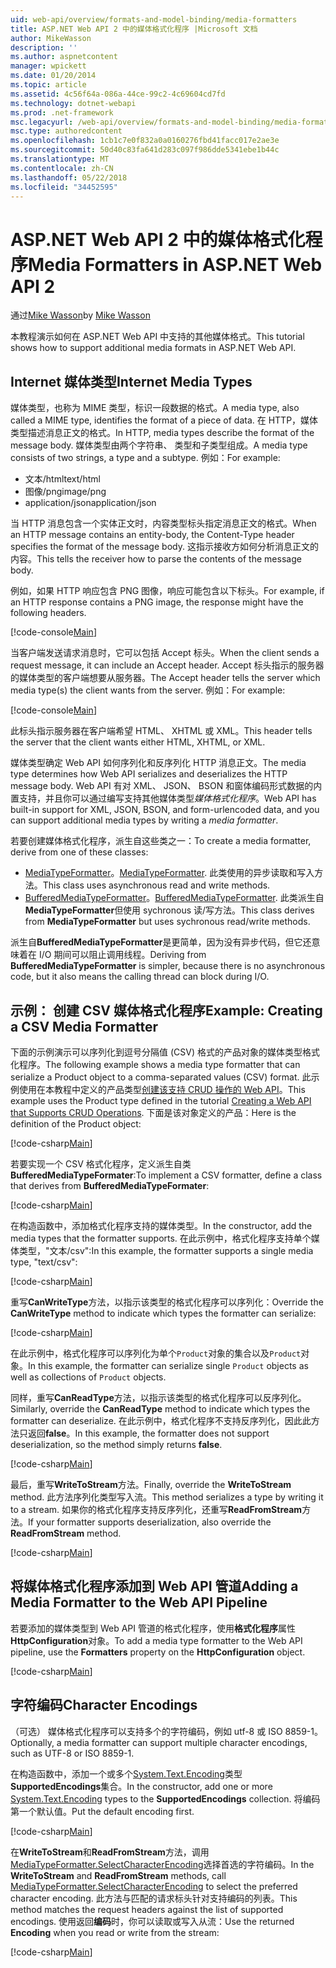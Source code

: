```yaml
---
uid: web-api/overview/formats-and-model-binding/media-formatters
title: ASP.NET Web API 2 中的媒体格式化程序 |Microsoft 文档
author: MikeWasson
description: ''
ms.author: aspnetcontent
manager: wpickett
ms.date: 01/20/2014
ms.topic: article
ms.assetid: 4c56f64a-086a-44ce-99c2-4c69604cd7fd
ms.technology: dotnet-webapi
ms.prod: .net-framework
msc.legacyurl: /web-api/overview/formats-and-model-binding/media-formatters
msc.type: authoredcontent
ms.openlocfilehash: 1cb1c7e0f832a0a0160276fbd41facc017e2ae3e
ms.sourcegitcommit: 50d40c83fa641d283c097f986dde5341ebe1b44c
ms.translationtype: MT
ms.contentlocale: zh-CN
ms.lasthandoff: 05/22/2018
ms.locfileid: "34452595"
---
```

<a name="media-formatters-in-aspnet-web-api-2"></a><span data-ttu-id="0248e-102">ASP.NET Web API 2 中的媒体格式化程序</span><span class="sxs-lookup"><span data-stu-id="0248e-102">Media Formatters in ASP.NET Web API 2</span></span>
====================
<span data-ttu-id="0248e-103">通过[Mike Wasson](https://github.com/MikeWasson)</span><span class="sxs-lookup"><span data-stu-id="0248e-103">by [Mike Wasson](https://github.com/MikeWasson)</span></span>

<span data-ttu-id="0248e-104">本教程演示如何在 ASP.NET Web API 中支持的其他媒体格式。</span><span class="sxs-lookup"><span data-stu-id="0248e-104">This tutorial shows how to support additional media formats in ASP.NET Web API.</span></span>

## <a name="internet-media-types"></a><span data-ttu-id="0248e-105">Internet 媒体类型</span><span class="sxs-lookup"><span data-stu-id="0248e-105">Internet Media Types</span></span>

<span data-ttu-id="0248e-106">媒体类型，也称为 MIME 类型，标识一段数据的格式。</span><span class="sxs-lookup"><span data-stu-id="0248e-106">A media type, also called a MIME type, identifies the format of a piece of data.</span></span> <span data-ttu-id="0248e-107">在 HTTP，媒体类型描述消息正文的格式。</span><span class="sxs-lookup"><span data-stu-id="0248e-107">In HTTP, media types describe the format of the message body.</span></span> <span data-ttu-id="0248e-108">媒体类型由两个字符串、 类型和子类型组成。</span><span class="sxs-lookup"><span data-stu-id="0248e-108">A media type consists of two strings, a type and a subtype.</span></span> <span data-ttu-id="0248e-109">例如：</span><span class="sxs-lookup"><span data-stu-id="0248e-109">For example:</span></span>

- <span data-ttu-id="0248e-110">文本/html</span><span class="sxs-lookup"><span data-stu-id="0248e-110">text/html</span></span>
- <span data-ttu-id="0248e-111">图像/png</span><span class="sxs-lookup"><span data-stu-id="0248e-111">image/png</span></span>
- <span data-ttu-id="0248e-112">application/json</span><span class="sxs-lookup"><span data-stu-id="0248e-112">application/json</span></span>

<span data-ttu-id="0248e-113">当 HTTP 消息包含一个实体正文时，内容类型标头指定消息正文的格式。</span><span class="sxs-lookup"><span data-stu-id="0248e-113">When an HTTP message contains an entity-body, the Content-Type header specifies the format of the message body.</span></span> <span data-ttu-id="0248e-114">这指示接收方如何分析消息正文的内容。</span><span class="sxs-lookup"><span data-stu-id="0248e-114">This tells the receiver how to parse the contents of the message body.</span></span>

<span data-ttu-id="0248e-115">例如，如果 HTTP 响应包含 PNG 图像，响应可能包含以下标头。</span><span class="sxs-lookup"><span data-stu-id="0248e-115">For example, if an HTTP response contains a PNG image, the response might have the following headers.</span></span>

[!code-console[Main](media-formatters/samples/sample1.cmd)]

<span data-ttu-id="0248e-116">当客户端发送请求消息时，它可以包括 Accept 标头。</span><span class="sxs-lookup"><span data-stu-id="0248e-116">When the client sends a request message, it can include an Accept header.</span></span> <span data-ttu-id="0248e-117">Accept 标头指示的服务器的媒体类型的客户端想要从服务器。</span><span class="sxs-lookup"><span data-stu-id="0248e-117">The Accept header tells the server which media type(s) the client wants from the server.</span></span> <span data-ttu-id="0248e-118">例如：</span><span class="sxs-lookup"><span data-stu-id="0248e-118">For example:</span></span>

[!code-console[Main](media-formatters/samples/sample2.cmd)]

<span data-ttu-id="0248e-119">此标头指示服务器在客户端希望 HTML、 XHTML 或 XML。</span><span class="sxs-lookup"><span data-stu-id="0248e-119">This header tells the server that the client wants either HTML, XHTML, or XML.</span></span>

<span data-ttu-id="0248e-120">媒体类型确定 Web API 如何序列化和反序列化 HTTP 消息正文。</span><span class="sxs-lookup"><span data-stu-id="0248e-120">The media type determines how Web API serializes and deserializes the HTTP message body.</span></span> <span data-ttu-id="0248e-121">Web API 有对 XML、 JSON、 BSON 和窗体编码形式数据的内置支持，并且你可以通过编写支持其他媒体类型*媒体格式化程序*。</span><span class="sxs-lookup"><span data-stu-id="0248e-121">Web API has built-in support for XML, JSON, BSON, and form-urlencoded data, and you can support additional media types by writing a *media formatter*.</span></span>

<span data-ttu-id="0248e-122">若要创建媒体格式化程序，派生自这些类之一：</span><span class="sxs-lookup"><span data-stu-id="0248e-122">To create a media formatter, derive from one of these classes:</span></span>

- <span data-ttu-id="0248e-123">[MediaTypeFormatter](https://msdn.microsoft.com/library/system.net.http.formatting.mediatypeformatter.aspx)。</span><span class="sxs-lookup"><span data-stu-id="0248e-123">[MediaTypeFormatter](https://msdn.microsoft.com/library/system.net.http.formatting.mediatypeformatter.aspx).</span></span> <span data-ttu-id="0248e-124">此类使用的异步读取和写入方法。</span><span class="sxs-lookup"><span data-stu-id="0248e-124">This class uses asynchronous read and write methods.</span></span>
- <span data-ttu-id="0248e-125">[BufferedMediaTypeFormatter](https://msdn.microsoft.com/library/system.net.http.formatting.bufferedmediatypeformatter.aspx)。</span><span class="sxs-lookup"><span data-stu-id="0248e-125">[BufferedMediaTypeFormatter](https://msdn.microsoft.com/library/system.net.http.formatting.bufferedmediatypeformatter.aspx).</span></span> <span data-ttu-id="0248e-126">此类派生自**MediaTypeFormatter**但使用 sychronous 读/写方法。</span><span class="sxs-lookup"><span data-stu-id="0248e-126">This class derives from **MediaTypeFormatter** but uses sychronous read/write methods.</span></span>

<span data-ttu-id="0248e-127">派生自**BufferedMediaTypeFormatter**是更简单，因为没有异步代码，但它还意味着在 I/O 期间可以阻止调用线程。</span><span class="sxs-lookup"><span data-stu-id="0248e-127">Deriving from **BufferedMediaTypeFormatter** is simpler, because there is no asynchronous code, but it also means the calling thread can block during I/O.</span></span>

## <a name="example-creating-a-csv-media-formatter"></a><span data-ttu-id="0248e-128">示例： 创建 CSV 媒体格式化程序</span><span class="sxs-lookup"><span data-stu-id="0248e-128">Example: Creating a CSV Media Formatter</span></span>

<span data-ttu-id="0248e-129">下面的示例演示可以序列化到逗号分隔值 (CSV) 格式的产品对象的媒体类型格式化程序。</span><span class="sxs-lookup"><span data-stu-id="0248e-129">The following example shows a media type formatter that can serialize a Product object to a comma-separated values (CSV) format.</span></span> <span data-ttu-id="0248e-130">此示例使用在本教程中定义的产品类型[创建该支持 CRUD 操作的 Web API](../older-versions/creating-a-web-api-that-supports-crud-operations.md)。</span><span class="sxs-lookup"><span data-stu-id="0248e-130">This example uses the Product type defined in the tutorial [Creating a Web API that Supports CRUD Operations](../older-versions/creating-a-web-api-that-supports-crud-operations.md).</span></span> <span data-ttu-id="0248e-131">下面是该对象定义的产品：</span><span class="sxs-lookup"><span data-stu-id="0248e-131">Here is the definition of the Product object:</span></span>

[!code-csharp[Main](media-formatters/samples/sample3.cs)]

<span data-ttu-id="0248e-132">若要实现一个 CSV 格式化程序，定义派生自类**BufferedMediaTypeFormater**:</span><span class="sxs-lookup"><span data-stu-id="0248e-132">To implement a CSV formatter, define a class that derives from **BufferedMediaTypeFormater**:</span></span>

[!code-csharp[Main](media-formatters/samples/sample4.cs)]

<span data-ttu-id="0248e-133">在构造函数中，添加格式化程序支持的媒体类型。</span><span class="sxs-lookup"><span data-stu-id="0248e-133">In the constructor, add the media types that the formatter supports.</span></span> <span data-ttu-id="0248e-134">在此示例中，格式化程序支持单个媒体类型，&quot;文本/csv&quot;:</span><span class="sxs-lookup"><span data-stu-id="0248e-134">In this example, the formatter supports a single media type, &quot;text/csv&quot;:</span></span>

[!code-csharp[Main](media-formatters/samples/sample5.cs)]

<span data-ttu-id="0248e-135">重写**CanWriteType**方法，以指示该类型的格式化程序可以序列化：</span><span class="sxs-lookup"><span data-stu-id="0248e-135">Override the **CanWriteType** method to indicate which types the formatter can serialize:</span></span>

[!code-csharp[Main](media-formatters/samples/sample6.cs)]

<span data-ttu-id="0248e-136">在此示例中，格式化程序可以序列化为单个`Product`对象的集合以及`Product`对象。</span><span class="sxs-lookup"><span data-stu-id="0248e-136">In this example, the formatter can serialize single `Product` objects as well as collections of `Product` objects.</span></span>

<span data-ttu-id="0248e-137">同样，重写**CanReadType**方法，以指示该类型的格式化程序可以反序列化。</span><span class="sxs-lookup"><span data-stu-id="0248e-137">Similarly, override the **CanReadType** method to indicate which types the formatter can deserialize.</span></span> <span data-ttu-id="0248e-138">在此示例中，格式化程序不支持反序列化，因此此方法只返回**false**。</span><span class="sxs-lookup"><span data-stu-id="0248e-138">In this example, the formatter does not support deserialization, so the method simply returns **false**.</span></span>

[!code-csharp[Main](media-formatters/samples/sample7.cs)]

<span data-ttu-id="0248e-139">最后，重写**WriteToStream**方法。</span><span class="sxs-lookup"><span data-stu-id="0248e-139">Finally, override the **WriteToStream** method.</span></span> <span data-ttu-id="0248e-140">此方法序列化类型写入流。</span><span class="sxs-lookup"><span data-stu-id="0248e-140">This method serializes a type by writing it to a stream.</span></span> <span data-ttu-id="0248e-141">如果你的格式化程序支持反序列化，还重写**ReadFromStream**方法。</span><span class="sxs-lookup"><span data-stu-id="0248e-141">If your formatter supports deserialization, also override the **ReadFromStream** method.</span></span>

[!code-csharp[Main](media-formatters/samples/sample8.cs)]

## <a name="adding-a-media-formatter-to-the-web-api-pipeline"></a><span data-ttu-id="0248e-142">将媒体格式化程序添加到 Web API 管道</span><span class="sxs-lookup"><span data-stu-id="0248e-142">Adding a Media Formatter to the Web API Pipeline</span></span>

<span data-ttu-id="0248e-143">若要添加的媒体类型到 Web API 管道的格式化程序，使用**格式化程序**属性**HttpConfiguration**对象。</span><span class="sxs-lookup"><span data-stu-id="0248e-143">To add a media type formatter to the Web API pipeline, use the **Formatters** property on the **HttpConfiguration** object.</span></span>

[!code-csharp[Main](media-formatters/samples/sample9.cs)]

## <a name="character-encodings"></a><span data-ttu-id="0248e-144">字符编码</span><span class="sxs-lookup"><span data-stu-id="0248e-144">Character Encodings</span></span>

<span data-ttu-id="0248e-145">（可选） 媒体格式化程序可以支持多个的字符编码，例如 utf-8 或 ISO 8859-1。</span><span class="sxs-lookup"><span data-stu-id="0248e-145">Optionally, a media formatter can support multiple character encodings, such as UTF-8 or ISO 8859-1.</span></span>

<span data-ttu-id="0248e-146">在构造函数中，添加一个或多个[System.Text.Encoding](https://msdn.microsoft.com/library/system.text.encoding.aspx)类型**SupportedEncodings**集合。</span><span class="sxs-lookup"><span data-stu-id="0248e-146">In the constructor, add one or more [System.Text.Encoding](https://msdn.microsoft.com/library/system.text.encoding.aspx) types to the **SupportedEncodings** collection.</span></span> <span data-ttu-id="0248e-147">将编码第一个默认值。</span><span class="sxs-lookup"><span data-stu-id="0248e-147">Put the default encoding first.</span></span>

[!code-csharp[Main](media-formatters/samples/sample10.cs?highlight=6-7)]

<span data-ttu-id="0248e-148">在**WriteToStream**和**ReadFromStream**方法，调用[MediaTypeFormatter.SelectCharacterEncoding](https://msdn.microsoft.com/library/hh969054.aspx)选择首选的字符编码。</span><span class="sxs-lookup"><span data-stu-id="0248e-148">In the **WriteToStream** and **ReadFromStream** methods, call [MediaTypeFormatter.SelectCharacterEncoding](https://msdn.microsoft.com/library/hh969054.aspx) to select the preferred character encoding.</span></span> <span data-ttu-id="0248e-149">此方法与匹配的请求标头针对支持编码的列表。</span><span class="sxs-lookup"><span data-stu-id="0248e-149">This method matches the request headers against the list of supported encodings.</span></span> <span data-ttu-id="0248e-150">使用返回**编码**时，你可以读取或写入从流：</span><span class="sxs-lookup"><span data-stu-id="0248e-150">Use the returned **Encoding** when you read or write from the stream:</span></span>

[!code-csharp[Main](media-formatters/samples/sample11.cs?highlight=3,5)]
